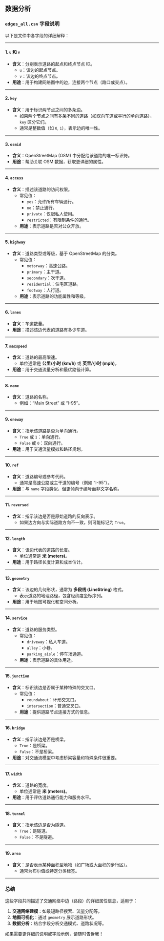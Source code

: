 
## 数据分析

### `edges_all.csv` 字段说明

以下是文件中各字段的详细解释：

---

#### **1. `u` 和 `v`**
- **含义**：分别表示道路的起点和终点节点 ID。
  - `u`：该边的起点节点。
  - `v`：该边的终点节点。
- **用途**：用于构建网络图中的边，连接两个节点（路口或交点）。

---

#### **2. `key`**
- **含义**：用于标识两节点之间的多条边。
  - 如果两个节点之间有多条不同的道路（如双向车道或平行的单向道路），`key` 区分它们。
  - 通常是整数值（如 `0`, `1`），表示边的唯一性。

---

#### **3. `osmid`**
- **含义**：OpenStreetMap (OSM) 中分配给该道路的唯一标识符。
- **用途**：帮助关联 OSM 数据，获取更详细的属性。

---

#### **4. `access`**
- **含义**：描述该道路的访问权限。
  - 常见值：
    - `yes`：允许所有车辆通行。
    - `no`：禁止通行。
    - `private`：仅限私人使用。
    - `restricted`：有限制条件的通行。
  - **用途**：表示道路是否对公众开放。

---

#### **5. `highway`**
- **含义**：道路类型或等级，基于 OpenStreetMap 的分类。
  - 常见值：
    - `motorway`：高速公路。
    - `primary`：主干道。
    - `secondary`：次干道。
    - `residential`：住宅区道路。
    - `footway`：人行道。
  - **用途**：表示道路的功能属性和等级。

---

#### **6. `lanes`**
- **含义**：车道数量。
- **用途**：描述该边代表的道路有多少车道。

---

#### **7. `maxspeed`**
- **含义**：道路的最高限速。
  - 单位通常是 **公里/小时 (km/h)** 或 **英里/小时 (mph)**。
- **用途**：用于交通流量分析和最优路径计算。

---

#### **8. `name`**
- **含义**：道路的名称。
  - 例如：“Main Street” 或 “I-95”。

---

#### **9. `oneway`**
- **含义**：指示该道路是否为单向通行。
  - `True` 或 `1`：单向通行。
  - `False` 或 `0`：双向通行。
- **用途**：用于交通流量模拟和路径规划。

---

#### **10. `ref`**
- **含义**：道路编号或参考代码。
  - 通常是高速公路或主干道的编号（例如 “I-95”）。
- **用途**：与 `name` 字段类似，但更倾向于编号而非文字名称。

---

#### **11. `reversed`**
- **含义**：指示该边是否是原始道路的反向表示。
  - 如果边方向与实际道路方向不一致，则可能标记为 `True`。

---

#### **12. `length`**
- **含义**：该边代表的道路的长度。
  - 单位通常是 **米 (meters)**。
- **用途**：用于路径长度计算和成本估计。

---

#### **13. `geometry`**
- **含义**：该边的几何形状，通常为 **多段线 (LineString)** 格式。
  - 表示道路的地理路径，包含经纬度坐标序列。
- **用途**：用于地图可视化和空间分析。

---

#### **14. `service`**
- **含义**：道路的服务类型。
  - 常见值：
    - `driveway`：私人车道。
    - `alley`：小巷。
    - `parking_aisle`：停车场通道。
  - **用途**：表示道路的具体用途。

---

#### **15. `junction`**
- **含义**：标识该边是否属于某种特殊的交叉口。
  - 常见值：
    - `roundabout`：环形交叉口。
    - `intersection`：普通交叉口。
  - **用途**：提供道路节点连接方式的信息。

---

#### **16. `bridge`**
- **含义**：指示该边是否是桥梁。
  - `True`：是桥梁。
  - `False`：不是桥梁。
- **用途**：对交通流模型中考虑桥梁容量和特殊条件很重要。

---

#### **17. `width`**
- **含义**：道路的宽度。
  - 单位通常是 **米 (meters)**。
- **用途**：用于评估道路通行能力和服务水平。

---

#### **18. `tunnel`**
- **含义**：指示该边是否为隧道。
  - `True`：是隧道。
  - `False`：不是隧道。

---

#### **19. `area`**
- **含义**：是否表示某种面积型地物（如广场或大面积的步行区）。
  - 通常为布尔值或特定分类标签。

---

### **总结**
这些字段共同描述了交通网络中边（路段）的详细属性信息，适用于：
1. **交通网络建模**：如最短路径搜索、流量分配等。
2. **地图可视化**：通过 `geometry` 展示道路形状。
3. **数据分析**：结合字段分析交通模式、道路状况等。

如果需要更详细的说明或字段示例，请随时告诉我！
